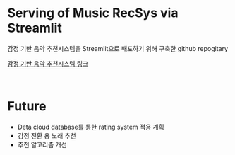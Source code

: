 # Serving of Music RecSys via Streamlit
감정 기반 음악 추천시스템을 Streamlit으로 배포하기 위해 구축한 github repogitary

[감정 기반 음악 추천시스템 링크](https://what-u-feeling.streamlit.app/)


<br>

# Future
 - Deta cloud database를 통한 rating system 적용 계획
 - 감정 전환 용 노래 추천
 - 추천 알고리즘 개선
